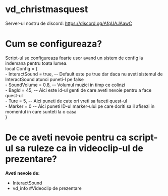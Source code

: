 # vd_christmasquest
Server-ul nostru de discord: https://discord.gg/AfqUAJAawC
# Cum se configureaza?
Script-ul se configureaza foarte usor avand un sistem de config la indemana pentru toata lumea.<br />
local Config = {<br />
    - InteractSound = true, -- Default este pe true dar daca nu aveti sistemul de InteractSound atunci puneti-l pe false<br />
    - SoundVolume = 0.8, -- Volumul muzici in timp ce colinzi<br />
    - BagId = 45, -- Aici este id-ul genti de care aveti nevoie pentru a face quest-ul<br />
    - Ture = 5, -- Aici puneti de cate ori vreti sa faceti quest-ul<br />
    - Marker = 0 -- Aici puneti ID-ul marker-ului pe care doriti sa il afisezi in momentul in care sunteti la o casa<br />
}<br />
# De ce aveti nevoie pentru ca script-ul sa ruleze ca in videoclip-ul de prezentare?
**Aveti nevoie de:** <br />
- InteractSound<br />
- vd_info
#Videoclip de prezentare
